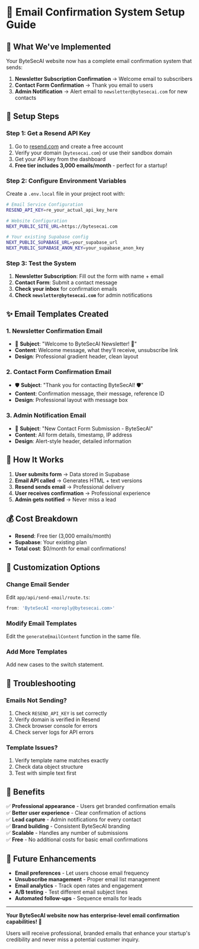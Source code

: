 # 📧 Email Confirmation System Setup Guide

## 🎯 **What We've Implemented**

Your ByteSecAI website now has a complete email confirmation system that sends:

1. **Newsletter Subscription Confirmation** → Welcome email to subscribers
2. **Contact Form Confirmation** → Thank you email to users
3. **Admin Notification** → Alert email to `newsletter@bytesecai.com` for new contacts

## 🚀 **Setup Steps**

### **Step 1: Get a Resend API Key**

1. Go to [resend.com](https://resend.com) and create a free account
2. Verify your domain (`bytesecai.com`) or use their sandbox domain
3. Get your API key from the dashboard
4. **Free tier includes 3,000 emails/month** - perfect for a startup!

### **Step 2: Configure Environment Variables**

Create a `.env.local` file in your project root with:

```bash
# Email Service Configuration
RESEND_API_KEY=re_your_actual_api_key_here

# Website Configuration  
NEXT_PUBLIC_SITE_URL=https://bytesecai.com

# Your existing Supabase config
NEXT_PUBLIC_SUPABASE_URL=your_supabase_url
NEXT_PUBLIC_SUPABASE_ANON_KEY=your_supabase_anon_key
```

### **Step 3: Test the System**

1. **Newsletter Subscription**: Fill out the form with name + email
2. **Contact Form**: Submit a contact message
3. **Check your inbox** for confirmation emails
4. **Check `newsletter@bytesecai.com`** for admin notifications

## ✨ **Email Templates Created**

### **1. Newsletter Confirmation Email**
- 🚀 **Subject**: "Welcome to ByteSecAI Newsletter! 🚀"
- **Content**: Welcome message, what they'll receive, unsubscribe link
- **Design**: Professional gradient header, clean layout

### **2. Contact Form Confirmation Email**
- 🛡️ **Subject**: "Thank you for contacting ByteSecAI! 🛡️"
- **Content**: Confirmation message, their message, reference ID
- **Design**: Professional layout with message box

### **3. Admin Notification Email**
- 📧 **Subject**: "New Contact Form Submission - ByteSecAI"
- **Content**: All form details, timestamp, IP address
- **Design**: Alert-style header, detailed information

## 🔧 **How It Works**

1. **User submits form** → Data stored in Supabase
2. **Email API called** → Generates HTML + text versions
3. **Resend sends email** → Professional delivery
4. **User receives confirmation** → Professional experience
5. **Admin gets notified** → Never miss a lead

## 💰 **Cost Breakdown**

- **Resend**: Free tier (3,000 emails/month)
- **Supabase**: Your existing plan
- **Total cost**: $0/month for email confirmations!

## 🎨 **Customization Options**

### **Change Email Sender**
Edit `app/api/send-email/route.ts`:
```typescript
from: 'ByteSecAI <noreply@bytesecai.com>'
```

### **Modify Email Templates**
Edit the `generateEmailContent` function in the same file.

### **Add More Templates**
Add new cases to the switch statement.

## 🚨 **Troubleshooting**

### **Emails Not Sending?**
1. Check `RESEND_API_KEY` is set correctly
2. Verify domain is verified in Resend
3. Check browser console for errors
4. Check server logs for API errors

### **Template Issues?**
1. Verify template name matches exactly
2. Check data object structure
3. Test with simple text first

## 🎉 **Benefits**

✅ **Professional appearance** - Users get branded confirmation emails  
✅ **Better user experience** - Clear confirmation of actions  
✅ **Lead capture** - Admin notifications for every contact  
✅ **Brand building** - Consistent ByteSecAI branding  
✅ **Scalable** - Handles any number of submissions  
✅ **Free** - No additional costs for basic email confirmations  

## 🔮 **Future Enhancements**

- **Email preferences** - Let users choose email frequency
- **Unsubscribe management** - Proper email list management
- **Email analytics** - Track open rates and engagement
- **A/B testing** - Test different email subject lines
- **Automated follow-ups** - Sequence emails for leads

---

**Your ByteSecAI website now has enterprise-level email confirmation capabilities! 🚀**

Users will receive professional, branded emails that enhance your startup's credibility and never miss a potential customer inquiry.

